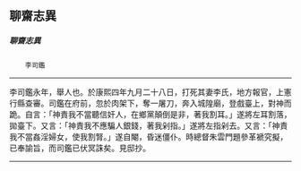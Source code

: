 

## 聊齋志異

##### 聊齋志異
　　`李司鑑`

* * *

李司鑑永年，舉人也。於康熙四年九月二十八日，打死其妻李氏，地方報官，上憲行縣查審。司鑑在府前，忽於肉架下，奪一屠刀，奔入城隍廟，登戲臺上，對神而跪。自言：「神責我不當聽信奸人，在鄉黨顛倒是非，著我割耳。」遂將左耳割落，拋臺下。又言：「神責我不應騙人銀錢，著我剁指。」遂將左指剁去。又言：「神責我不當姦淫婦女，使我割腎。」遂自閹，昏迷僵仆。時總督朱雲門題參革褫究擬，已奉諭旨，而司鑑已伏冥誅矣。見邸抄。

* * *

